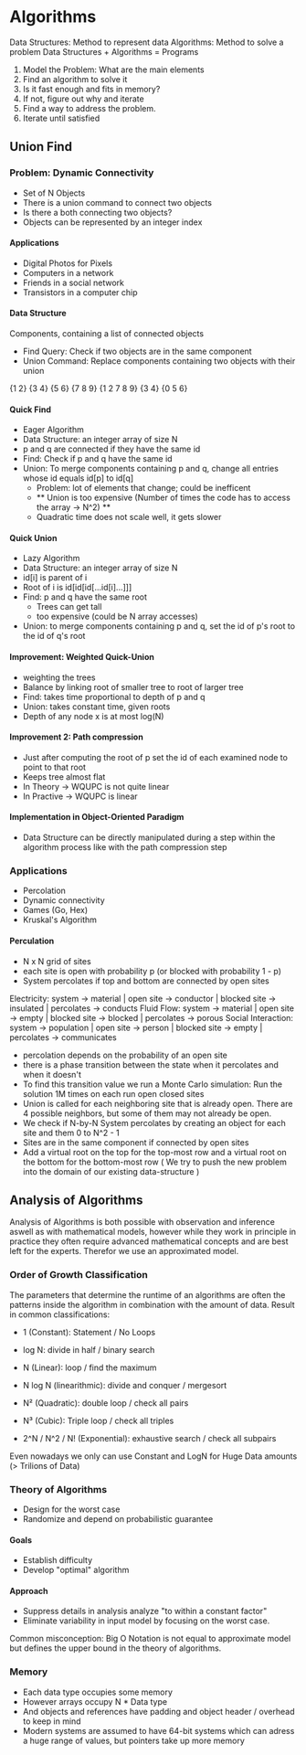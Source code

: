 # Algorithms

Data Structures: Method to represent data
Algorithms: Method to solve a problem
Data Structures + Algorithms = Programs

1. Model the Problem: What are the main elements
2. Find an algorithm to solve it
3. Is it fast enough and fits in memory?
4. If not, figure out why and iterate
5. Find a way to address the problem.
6. Iterate until satisfied

## Union Find


### Problem: Dynamic Connectivity

- Set of N Objects
- There is a union command to connect two objects
- Is there a both connecting two objects?
- Objects can be represented by an integer index

#### Applications

- Digital Photos for Pixels
- Computers in a network
- Friends in a social network
- Transistors in a computer chip

#### Data Structure

Components, containing a list of connected objects
- Find Query: Check if two objects are in the same component
- Union Command: Replace components containing two objects with their union


{1 2} {3 4} {5 6} {7 8 9}
{1 2 7 8 9} {3 4} {0 5 6}

#### Quick Find

- Eager Algorithm
- Data Structure: an integer array of size N
- p and q are connected if they have the same id
- Find: Check if p and q have the same id
- Union: To merge components containing p and q, change all entries whose id equals id[p] to id[q]
  - Problem: lot of elements that change; could be inefficent
  - ** Union is too expensive (Number of times the code has to access the array -> N^2) **
  - Quadratic time does not scale well, it gets slower


#### Quick Union

- Lazy Algorithm
- Data Structure: an integer array of size N
- id[i] is parent of i
- Root of i is id\[id\[id\[...id\[i]...]]]
- Find: p and q have the same root
  - Trees can get tall
  - too expensive (could be N array accesses)
- Union: to merge components containing p and q, set the id of p's root to the id of q's root


#### Improvement: Weighted Quick-Union

- weighting the trees
- Balance by linking root of smaller tree to root of larger tree
- Find: takes time proportional to depth of p and q
- Union: takes constant time, given roots
- Depth of any node x is at most log(N)

#### Improvement 2: Path compression
- Just after computing the root of p set the id of each examined node to point to that root
- Keeps tree almost flat
- In Theory -> WQUPC is not quite linear
- In Practive -> WQUPC is linear


#### Implementation in Object-Oriented Paradigm

- Data Structure can be directly manipulated during a step within the algorithm process like with the path compression step


### Applications

- Percolation
- Dynamic connectivity
- Games (Go, Hex)
- Kruskal's Algorithm

#### Perculation

- N x N grid of sites
- each site is open with probability p (or blocked with probability 1 - p)
- System percolates if top and bottom are connected by open sites

Electricity: system -> material | open site -> conductor | blocked site -> insulated | percolates -> conducts
Fluid Flow: system -> material | open site -> empty | blocked site -> blocked | percolates -> porous
Social Interaction: system -> population | open site -> person | blocked site -> empty | percolates -> communicates

- percolation depends on the probability of an open site
- there is a phase transition between the state when it percolates and when it doesn't
- To find this transition value we run a Monte Carlo simulation: Run the solution 1M times on each run open closed sites
- Union is called for each neighboring site that is already open. There are 4 possible neighbors, but some of them may not already be open.
- We check if N-by-N System percolates by creating an object for each site and them 0 to N^2 - 1
- Sites are in the same component if connected by open sites
- Add a virtual root on the top for the top-most row and a virtual root on the bottom for the bottom-most row
( We try to push the new problem into the domain of our existing data-structure )


## Analysis of Algorithms

Analysis of Algorithms is both possible with observation and inference aswell as with mathematical models,
however while they work in principle in practice they often require advanced mathematical concepts and are best left for the experts.
Therefor we use an approximated model.

### Order of Growth Classification

The parameters that determine the runtime of an algorithms are often the patterns inside the algorithm in combination with the amount of data.
Result in common classifications:

- 1 (Constant): Statement / No Loops

- log N: divide in half / binary search

- N (Linear): loop / find the maximum

- N log N (linearithmic):  divide and conquer / mergesort

- N² (Quadratic): double loop / check all pairs

- N³ (Cubic): Triple loop / check all triples

- 2^N / N^2 / N! (Exponential): exhaustive search / check all subpairs

Even nowadays we only can use Constant and LogN for Huge Data amounts (> Trilions of Data)

### Theory of Algorithms

- Design for the worst case
- Randomize and depend on probabilistic guarantee

#### Goals

- Establish difficulty
- Develop "optimal" algorithm

#### Approach

- Suppress details in analysis analyze "to within a constant factor"
- Eliminate variability in input model by focusing on the worst case.

Common misconception: Big O Notation is not equal to approximate model but defines the upper bound in the theory of algorithms.

### Memory

- Each data type occupies some memory
- However arrays occupy N * Data  type
- And objects and references have padding and object header / overhead to keep in mind
- Modern systems are assumed to have 64-bit systems which can adress a huge range of values, but pointers take up more memory